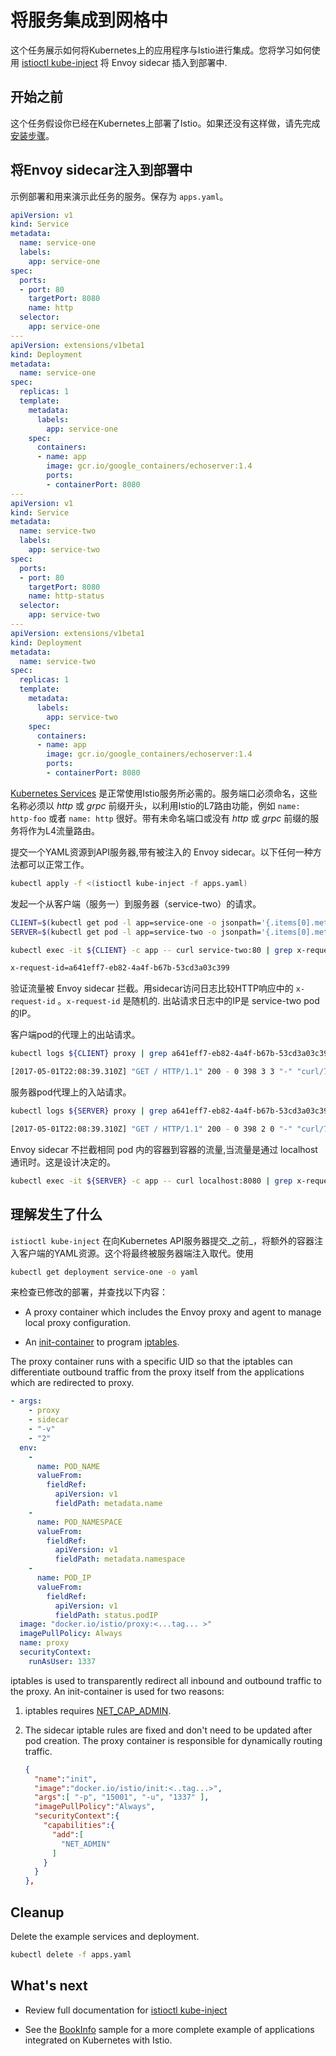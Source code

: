 # 将服务集成到网格中

这个任务展示如何将Kubernetes上的应用程序与Istio进行集成。您将学习如何使用 [istioctl kube-inject](../reference/commands/istioctl.md#istioctl-kube-inject) 将 Envoy sidecar 插入到部署中.

## 开始之前

这个任务假设你已经在Kubernetes上部署了Istio。如果还没有这样做，请先完成 [安装步骤](./installing-istio.md)。

## 将Envoy sidecar注入到部署中

示例部署和用来演示此任务的服务。保存为 `apps.yaml`。

```yaml
apiVersion: v1
kind: Service
metadata:
  name: service-one
  labels:
    app: service-one
spec:
  ports:
  - port: 80
    targetPort: 8080
    name: http
  selector:
    app: service-one
---
apiVersion: extensions/v1beta1
kind: Deployment
metadata:
  name: service-one
spec:
  replicas: 1
  template:
    metadata:
      labels:
        app: service-one
    spec:
      containers:
      - name: app
        image: gcr.io/google_containers/echoserver:1.4
        ports:
        - containerPort: 8080
---
apiVersion: v1
kind: Service
metadata:
  name: service-two
  labels:
    app: service-two
spec:
  ports:
  - port: 80
    targetPort: 8080
    name: http-status
  selector:
    app: service-two
---
apiVersion: extensions/v1beta1
kind: Deployment
metadata:
  name: service-two
spec:
  replicas: 1
  template:
    metadata:
      labels:
        app: service-two
    spec:
      containers:
      - name: app
        image: gcr.io/google_containers/echoserver:1.4
        ports:
        - containerPort: 8080
```

[Kubernetes Services](https://kubernetes.io/docs/concepts/services-networking/service/) 是正常使用Istio服务所必需的。服务端口必须命名，这些名称必须以 _http_ 或 _grpc_ 前缀开头，以利用Istio的L7路由功能，例如 `name: http-foo` 或者 `name: http` 很好。带有未命名端口或没有  _http_ 或 _grpc_ 前缀的服务将作为L4流量路由。

提交一个YAML资源到API服务器,带有被注入的 Envoy sidecar。以下任何一种方法都可以正常工作。

```bash
kubectl apply -f <(istioctl kube-inject -f apps.yaml)
```

发起一个从客户端（服务一）到服务器（service-two）的请求。

```bash
CLIENT=$(kubectl get pod -l app=service-one -o jsonpath='{.items[0].metadata.name}')
SERVER=$(kubectl get pod -l app=service-two -o jsonpath='{.items[0].metadata.name}')

kubectl exec -it ${CLIENT} -c app -- curl service-two:80 | grep x-request-id
```
```bash
x-request-id=a641eff7-eb82-4a4f-b67b-53cd3a03c399
```

验证流量被 Envoy sidecar 拦截。用sidecar访问日志比较HTTP响应中的 `x-request-id` 。`x-request-id` 是随机的. 出站请求日志中的IP是 service-two pod 的IP。

客户端pod的代理上的出站请求。

```bash
kubectl logs ${CLIENT} proxy | grep a641eff7-eb82-4a4f-b67b-53cd3a03c399
```
```bash
[2017-05-01T22:08:39.310Z] "GET / HTTP/1.1" 200 - 0 398 3 3 "-" "curl/7.47.0" "a641eff7-eb82-4a4f-b67b-53cd3a03c399" "service-two" "10.4.180.7:8080"
```

服务器pod代理上的入站请求。

```bash
kubectl logs ${SERVER} proxy | grep a641eff7-eb82-4a4f-b67b-53cd3a03c399
```
```bash
[2017-05-01T22:08:39.310Z] "GET / HTTP/1.1" 200 - 0 398 2 0 "-" "curl/7.47.0" "a641eff7-eb82-4a4f-b67b-53cd3a03c399" "service-two" "127.0.0.1:8080"
```

Envoy sidecar 不拦截相同 pod 内的容器到容器的流量,当流量是通过 localhost 通讯时。这是设计决定的。

```bash
kubectl exec -it ${SERVER} -c app -- curl localhost:8080 | grep x-request-id
```

## 理解发生了什么

`istioctl kube-inject` 在向Kubernetes API服务器提交_之前_，将额外的容器注入客户端的YAML资源。这个将最终被服务器端注入取代。使用

```bash
kubectl get deployment service-one -o yaml
```

来检查已修改的部署，并查找以下内容：

* A proxy container which includes the Envoy proxy and agent to manage
  local proxy configuration.

* An [init-container](https://kubernetes.io/docs/concepts/workloads/pods/init-containers/)
  to program [iptables](https://en.wikipedia.org/wiki/Iptables).

The proxy container runs with a specific UID so that the iptables can
differentiate outbound traffic from the proxy itself from the
applications which are redirected to proxy.

```yaml
- args:
    - proxy
    - sidecar
    - "-v"
    - "2"
  env:
    -
      name: POD_NAME
      valueFrom:
        fieldRef:
          apiVersion: v1
          fieldPath: metadata.name
    -
      name: POD_NAMESPACE
      valueFrom:
        fieldRef:
          apiVersion: v1
          fieldPath: metadata.namespace
    -
      name: POD_IP
      valueFrom:
        fieldRef:
          apiVersion: v1
          fieldPath: status.podIP
  image: "docker.io/istio/proxy:<...tag... >"
  imagePullPolicy: Always
  name: proxy
  securityContext:
    runAsUser: 1337

```

iptables is used to transparently redirect all inbound and outbound
traffic to the proxy. An init-container is used for two reasons:

1. iptables requires
[NET_CAP_ADMIN](http://man7.org/linux/man-pages/man7/capabilities.7.html).

2. The sidecar iptable rules are fixed and don't need to be updated
after pod creation. The proxy container is responsible for dynamically
routing traffic.

   ```json
   {
     "name":"init",
     "image":"docker.io/istio/init:<..tag...>",
     "args":[ "-p", "15001", "-u", "1337" ],
     "imagePullPolicy":"Always",
     "securityContext":{
       "capabilities":{
         "add":[
           "NET_ADMIN"
         ]
       }
     }
   },
   ```

## Cleanup

Delete the example services and deployment.

```bash
kubectl delete -f apps.yaml
```

## What's next

* Review full documentation for [istioctl kube-inject]({{home}}/docs/reference/commands/istioctl.html#istioctl-kube-inject)

* See the [BookInfo]({{home}}/docs/samples/bookinfo.html) sample for a more complete example of applications integrated on Kubernetes with Istio.

